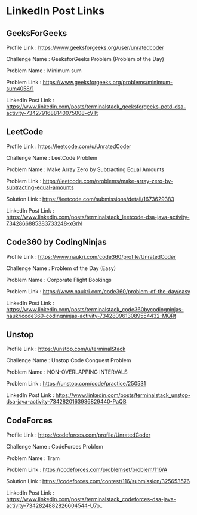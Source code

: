 # LinkedIn Post Links

## GeeksForGeeks

Profile Link : https://www.geeksforgeeks.org/user/unratedcoder

Challenge Name : GeeksforGeeks Problem (Problem of the Day)

Problem Name : Minimum sum

Problem Link : https://www.geeksforgeeks.org/problems/minimum-sum4058/1

LinkedIn Post Link : https://www.linkedin.com/posts/terminalstack_geeksforgeeks-potd-dsa-activity-7342791688140075008-cVTt

## LeetCode

Profile Link : https://leetcode.com/u/UnratedCoder

Challenge Name : LeetCode Problem

Problem Name : Make Array Zero by Subtracting Equal Amounts

Problem Link : https://leetcode.com/problems/make-array-zero-by-subtracting-equal-amounts

Solution Link : https://leetcode.com/submissions/detail/1673629383

LinkedIn Post Link : https://www.linkedin.com/posts/terminalstack_leetcode-dsa-java-activity-7342866885383733248-xGrN

## Code360 by CodingNinjas

Profile Link : https://www.naukri.com/code360/profile/UnratedCoder

Challenge Name : Problem of the Day (Easy)

Problem Name : Corporate Flight Bookings

Problem Link : https://www.naukri.com/code360/problem-of-the-day/easy

LinkedIn Post Link : https://www.linkedin.com/posts/terminalstack_code360bycodingninjas-naukricode360-codingninjas-activity-7342809613089554432-MQRt

## Unstop

Profile Link : https://unstop.com/u/terminalStack

Challenge Name : Unstop Code Conquest Problem

Problem Name : NON-OVERLAPPING INTERVALS

Problem Link : https://unstop.com/code/practice/250531

LinkedIn Post Link : https://www.linkedin.com/posts/terminalstack_unstop-dsa-java-activity-7342820163936829440-PaQB

## CodeForces

Profile Link : https://codeforces.com/profile/UnratedCoder

Challenge Name : CodeForces Problem

Problem Name : Tram

Problem Link : https://codeforces.com/problemset/problem/116/A

Solution Link : https://codeforces.com/contest/116/submission/325653576

LinkedIn Post Link : https://www.linkedin.com/posts/terminalstack_codeforces-dsa-java-activity-7342824882826604544-U7o_
